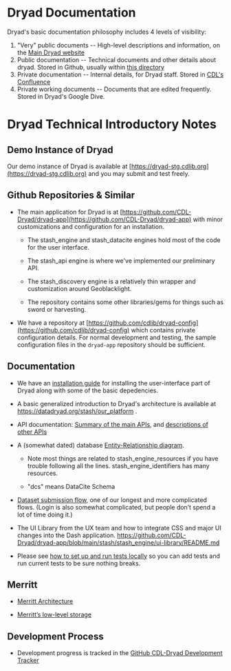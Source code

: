 Dryad Documentation
======================


Dryad's basic documentation philosophy includes 4 levels of
visibility:
1. "Very" public documents -- High-level descriptions and information, on the [Main Dryad website](https://datadryad.org)
2. Public documentation -- Technical documents and other details about dryad. Stored in Github, usually within [this directory](https://github.com/CDL-Dryad/dryad-app/tree/main/documentation)
3. Private documentation -- Internal details, for Dryad staff. Stored in [CDL's Confluence](https://confluence.ucop.edu/display/Stash/Dryad+Developer+Corner)
4. Private working documents -- Documents that are edited frequently. Stored in Dryad's Google Dive.


# Dryad Technical Introductory Notes

## Demo Instance of Dryad

Our demo instance of Dryad is available at [https://dryad-stg.cdlib.org](https://dryad-stg.cdlib.org) and you may submit and test freely.

## Github Repositories & Similar

* The main application for Dryad is at [https://github.com/CDL-Dryad/dryad-app](https://github.com/CDL-Dryad/dryad-app) with minor customizations and configuration for an installation. 

    * The stash_engine and stash_datacite engines hold most of the code for the user interface.

    * The stash_api engine is where we've implemented our preliminary API.

    * The stash_discovery engine is a relatively thin wrapper and customization around Geoblacklight.

    * The repository contains some other libraries/gems for things such as sword or harvesting.

* We have a repository at
  [https://github.com/cdlib/dryad-config](https://github.com/cdlib/dryad-config)
  which contains private configuration details. For normal development
  and testing, the sample configuration files in the `dryad-app`
  repository should be sufficient.

## Documentation

* We have an [installation guide](dryad_install.md) for installing the user-interface part of Dryad along with some of the basic depedencies.

* A basic generalized introduction to Dryad's architecture is
  available at https://datadryad.org/stash/our_platform .

* API documentation: [Summary of the main APIs](https://datadryad.org/api/v2/docs/), and [descriptions of other APIs](apis)

* A (somewhat dated) database [Entity-Relationship diagram](other_files/dash_er_2018-06.pdf).

    * Note most things are related to stash_engine_resources if you have trouble following all the lines.  stash_engine_identifiers has many resources.

    * "dcs" means DataCite Schema

* [Dataset submission flow](submission_flow.md), one of our longest and more complicated flows.  (Login is also somewhat complicated, but people don’t spend a lot of time doing it.)

* The UI Library from the UX team and how to integrate CSS and major UI changes into the Dash application.  https://github.com/CDL-Dryad/dryad-app/blob/main/stash/stash_engine/ui-library/README.md

* Please see [how to set up and run tests locally](local_testing_setup.md) so you can add tests and run current tests to be sure nothing breaks.

## Merritt

* [Merritt Architecture](https://github.com/CDLUC3/mrt-doc/wiki/Architecture)

* [Merritt’s low-level storage](https://github.com/CDLUC3/mrt-doc/wiki/Storage)

## Development Process

* Development progress is tracked in the [GitHub CDL-Dryad Development Tracker](https://github.com/CDL-Dryad/dryad-product-roadmap/projects)

